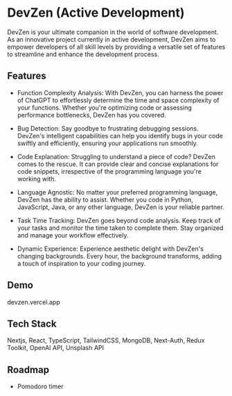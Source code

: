 # DevZen (Active Development)

DevZen is your ultimate companion in the world of software development. As an innovative project currently in active development, DevZen aims to empower developers of all skill levels by providing a versatile set of features to streamline and enhance the development process.

## Features

-  Function Complexity Analysis: With DevZen, you can harness the power of ChatGPT to effortlessly determine the time and space complexity of your functions. Whether you're optimizing code or assessing performance bottlenecks, DevZen has you covered.

-  Bug Detection: Say goodbye to frustrating debugging sessions. DevZen's intelligent capabilities can help you identify bugs in your code swiftly and efficiently, ensuring your applications run smoothly.

-  Code Explanation: Struggling to understand a piece of code? DevZen comes to the rescue. It can provide clear and concise explanations for code snippets, irrespective of the programming language you're working with.

-  Language Agnostic: No matter your preferred programming language, DevZen has the ability to assist. Whether you code in Python, JavaScript, Java, or any other language, DevZen is your reliable partner.

-  Task Time Tracking: DevZen goes beyond code analysis. Keep track of your tasks and monitor the time taken to complete them. Stay organized and manage your workflow effectively.

-  Dynamic Experience: Experience aesthetic delight with DevZen's changing backgrounds. Every hour, the background transforms, adding a touch of inspiration to your coding journey.

## Demo

devzen.vercel.app

## Tech Stack

Nextjs, React, TypeScript, TailwindCSS, MongoDB, Next-Auth, Redux Toolkit, OpenAI API, Unsplash API

## Roadmap

-  Pomodoro timer
